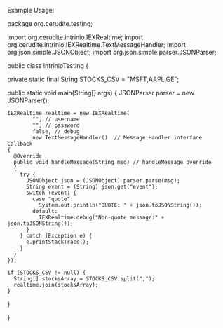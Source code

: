 Example Usage:

package org.cerudite.testing;

import org.cerudite.intrinio.IEXRealtime;
import org.cerudite.intrinio.IEXRealtime.TextMessageHandler;
import org.json.simple.JSONObject;
import org.json.simple.parser.JSONParser;


public class IntrinioTesting
{

  private static final String STOCKS_CSV = "MSFT,AAPL,GE";

  public static void main(String[] args)
  {
    JSONParser parser = new JSONParser();

    IEXRealtime realtime = new IEXRealtime(
            "", // username
            "", // password
            false, // debug
            new TextMessageHandler()  // Message Handler interface Callback
    {
      @Override
      public void handleMessage(String msg) // handleMessage override
      {
        try {
          JSONObject json = (JSONObject) parser.parse(msg);
          String event = (String) json.get("event");
          switch (event) {
            case "quote":
              System.out.println("QUOTE: " + json.toJSONString());
            default:
              IEXRealtime.debug("Non-quote message:" + json.toJSONString());
          }
        } catch (Exception e) {
          e.printStackTrace();
        }
      }
    });

    if (STOCKS_CSV != null) {
      String[] stocksArray = STOCKS_CSV.split(",");
      realtime.join(stocksArray);
    }
  }

}
